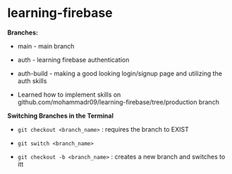 # learning-firebase

**Branches:**
* main - main branch
* auth - learning firebase authentication
* auth-build - making a good looking login/signup page and utilizing the auth skills

* Learned how to implement skills on github.com/mohammadr09/learning-firebase/tree/production branch

**Switching Branches in the Terminal**
* `git checkout <branch_name>` : requires the branch to EXIST
* `git switch <branch_name>`

* `git checkout -b <branch_name>` : creates a new branch and switches to itt
